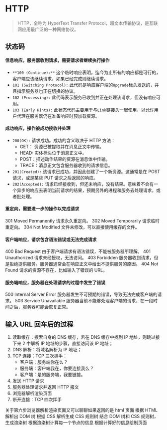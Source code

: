 # HTTP

> HTTP，全称为 HyperText Transfer Protocol，超文本传输协议，是互联网应用最广泛的一种网络协议。

## 状态码

#### 信息响应，服务器收到请求，需要请求者继续执行操作

-   `**100 (Continue):**` 这个临时响应表明，迄今为止所有的响应都是可行的，客户端应该继续请求，如果已经完成则继续请求。
-   `101 (Switching Protocol):` 此代码是响应客户端的`Upgrade`标头发送的，并且指示服务器也正在切换的协议。
-   `102 (Processing):` 此代码表示服务已收到并正在处理该请求，但没有响应可用。
-   `103 (Early Hints):` 此状态代码主要用于与`Link`链接头一起使用，以允许用户代理在服务器仍在准备响应时预加载资源。

#### 成功响应，操作被成功接收并处理

-   `200(OK):` 请求成功。成功的含义取决于 HTTP 方法：
    -   GET： 资源已被提取并在消息正文中传输。
    -   HEAD: 实体标头位于消息正文中。
    -   POST：描述动作结果的资源在消息体中传输。
    -   TRACE：消息正文包含服务器收到的请求信息。
-   `201(Created):` 该请求已成功，并因此创建了一个新资源。这通常是在 POST 请求，或是某些 PUT 请求之后返回的响应。
-   `202(Accepted):` 请求已经接收到，但还未响应，没有结果。意味着不会有一个异步的响应去表明当前请求的结果，预期另外的进程和服务去处理请求，或者批处理。

#### 重定向，需要进一步的操作以完成请求

301 Moved Permanently 请求永久重定向。
302 Moved Temporarily 请求临时重定向。
304 Not Modified 文件未修改，可以直接使用缓存的文件。

#### 客户端响应，请求包含语法错误或无法完成请求

400 Bad Request 由于客户端请求有语法错误，不能被服务器所理解。
401 Unauthorized 请求未经授权，无法访问。
403 Forbidden 服务器收到请求，但是拒绝提供服务。服务器通常会在响应正文中给出不提供服务的原因。
404 Not Found 请求的资源不存在，比如输入了错误的 URL。

#### 服务端响应，服务器在处理请求的过程中发生了错误

500 Internal Server Error 服务器发生不可预期的错误，导致无法完成客户端的请求。
503 Service Unavailable 服务器当前不能够处理客户端的请求，在一段时间之后，服务器可能会恢复正常。

## 输入 URL 回车后的过程

1. 读取缓存：搜索自身的 DNS 缓存，若在 DNS 缓存中找到 IP 地址，则跳过接下来 2 中解析 IP 地址的步骤，直接访问该 IP 地址；
2. DNS 解析：将域名解析为 IP 地址；
3. TCP 连接：TCP 三次握手：
    - 客户端：服务端你在么？
    - 服务端：客户端我在，你要连接我么？
    - 客户端：是的服务端，我要链接。
4. 发送 HTTP 请求
5. 服务器处理请求并返回 HTTP 报文
6. 浏览器解析渲染页面
7. 断开连接：TCP 四次挥手

关于第六步浏览器解析渲染页面又可以聊聊如果返回的是 html 页面
根据 HTML 解析出 DOM 树
根据 CSS 解析生成 CSS 规则树
结合 DOM 树和 CSS 规则树，生成渲染树
根据渲染树计算每一个节点的信息
根据计算好的信息绘制页面
